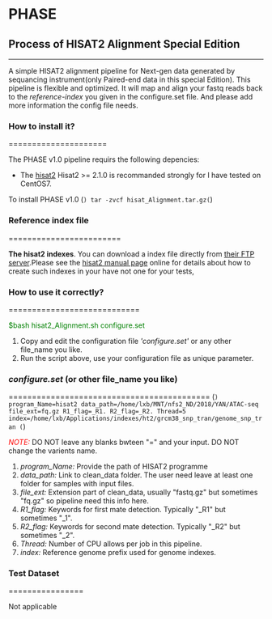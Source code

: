 # PHASE
## Process  of HISAT2 Alignment Special Edition
----
A simple HISAT2 alignment pipeline for Next-gen data generated by sequancing instrument(only Paired-end data in this special Edition). This pipeline is flexible and optimized. It will map and align your fastq reads back to the *reference-index* you given in the configure.set file. And please add more information the config file needs.

### How to install it?
===================== 

The PHASE v1.0 pipeline requirs the following depencies:
   * The <a href="http://ccb.jhu.edu/software/hisat2/index.shtml" target="_blank"> hisat2</a>
Hisat2 >= 2.1.0 is recommanded strongly for I have tested on CentOS7.

To install PHASE v1.0
(```) tar -zvcf hisat_Alignment.tar.gz(```)

### Reference index file
========================

**The hisat2 indexes**. You can download a index file directly from <a href="ftp://ftp.ccb.jhu.edu/pub/infphilo/hisat2/data" traget="_blank">their FTP server</a>.Please see the <a href="http://ccb.jhu.edu/software/hisat2/manual.shtml#getting-started-with-hisat2" target="_blank">hisat2 manual page</a> online for details about how to create such indexes in your have not one for your tests,

### How to use it correctly?
============================

<td bgcolor="black"><font color="green">$bash hisat2_Alignment.sh configure.set</font></td>

1. Copy and edit the configuration file *'configure.set'* or any other file_name you like.
2. Run the script above, use your configuration file as unique parameter.

### *configure.set* (or other file_name you like)
===========================================
(```)
program_Name=hisat2
data_path=/home/lxb/MNT/nfs2_ND/2018/YAN/ATAC-seq
file_ext=fq.gz
R1_flag=_R1.
R2_flag=_R2.
Thread=5
index=/home/lxb/Applications/indexes/ht2/grcm38_snp_tran/genome_snp_tran
(```)

*<font color="red">NOTE:</font>* DO NOT leave any blanks bwteen "=" and your input. DO NOT change the varients name.
1. *program_Name:* Provide the path of HISAT2 programme
2. *data_path:* Link to clean_data folder. The user need leave at least one folder for samples with input files.
3. *file_ext:* Extension part of clean_data, usually "fastq.gz" but sometimes "fq.gz" so pipeline need this info here.
4. *R1_flag:* Keywords for first mate detection. Typically "_R1" but sometimes "_1".
4. *R2_flag:* Keywords for second mate detection. Typically "_R2" but sometimes "_2".
5. *Thread:* Number of CPU allows per job in this pipeline.
6. *index:* Reference genome prefix used for genome indexes.

### Test Dataset
================

Not applicable

